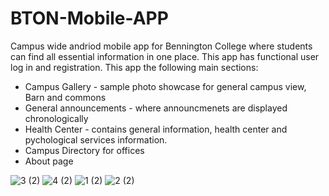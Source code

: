 # BTON-Mobile-APP
Campus wide andriod mobile app for Bennington College where students can find all essential information in one place. This app has functional user log in and registration. This app the following main sections:

* Campus Gallery - sample photo showcase for general campus view, Barn and commons
* General announcements - where announcmenets are displayed chronologically
* Health Center - contains general information, health center and pychological services information.
* Campus Directory for offices
* About page

![3 (2)](https://user-images.githubusercontent.com/62855279/144115876-99b492ba-4e28-4641-8c39-0e91e9406926.jpg)
![4 (2)](https://user-images.githubusercontent.com/62855279/144115878-b4632609-9c81-4e19-b695-ddedbc8009c0.jpg)
![1 (2)](https://user-images.githubusercontent.com/62855279/144115879-d31ba41a-4832-42a2-9811-e2c97a63f37e.jpg)
![2 (2)](https://user-images.githubusercontent.com/62855279/144115881-0bb506d4-b6fb-47a9-92de-655577574005.jpg)
